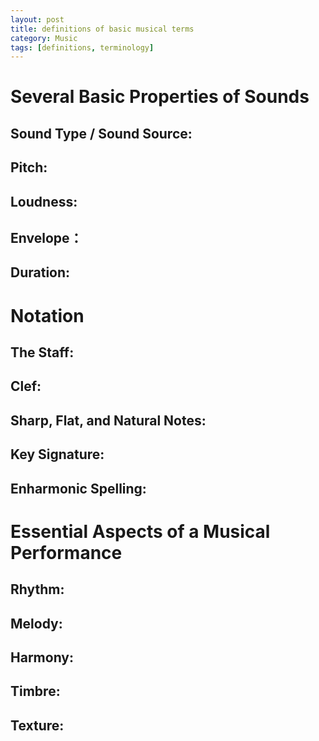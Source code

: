 ```yaml
---
layout: post
title: definitions of basic musical terms
category: Music
tags: [definitions, terminology]
---
```


# Several Basic Properties of Sounds

## Sound Type / Sound Source:

## Pitch: 

## Loudness: 

## Envelope：

## Duration: 

# Notation

## The Staff:

## Clef:

## Sharp, Flat, and Natural Notes:

## Key Signature:

## Enharmonic Spelling:

# Essential Aspects of a Musical Performance

## Rhythm:

## Melody:

## Harmony:

## Timbre:

## Texture:








